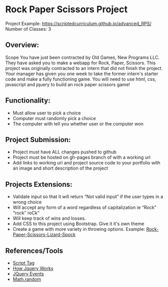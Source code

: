 # Rock Paper Scissors Project

Project Example: https://scriptedcurriculum.github.io/advanced_RPS/ <br>
Number of Classes: 3

## Overview: 
Scope You have just been contracted by Old Games, New Programs LLC. They have asked you to make a webapp for Rock, Paper, Scissors. This project was originally contracted to an intern that did not finish the project. Your manager has given you one week to take the former intern's starter code and make a fully functioning game. You will need to use html, css, javascript and jquery to build an rock paper scissors game! 

## Functionality:
* Must allow user to pick a choice 
* Computer must randomly pick a choice
* The computer with tell you whether user or the computer won

## Project Submission:
* Project must have ALL changes pushed to github
* Project must be hosted on gh-pages branch of with a working url
* Add links to working url and project source code to your portfolio with an image and short description of the project

## Projects Extensions:
* Validate input so that it will return “Not valid input” if the user types in a wrong choice 
* Will accept any form of a word regardless of capitalization ie “Rock” “rock” roCk”
* Will keep track of wins and losses. 
* Add CSS to this project using Bootstrap. Give it it's own theme
* Create a game with more variety in throwing options. Example: [Rock-Paper-Scissors-Lizard-Spock](http://en.wikipedia.org/wiki/Rock-paper-scissors-lizard-Spock)

## References/Tools
* [Script Tag](http://javascript.crockford.com/script.html)
* [How Jquery Works](http://learn.jquery.com/about-jquery/how-jquery-works/)
* [JQuery Events](http://api.jquery.com/category/events/)
* [Math.random](https://developer.mozilla.org/en-US/docs/Web/JavaScript/Reference/Global_Objects/Math/random)


